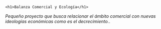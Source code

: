 	<h1>Balanza Comercial y Ecología</h1>

 <em>Pequeño proyecto que busca relacionar el ámbito comercial con nuevas ideologías económicas como es el decrecimiento.</em>.
